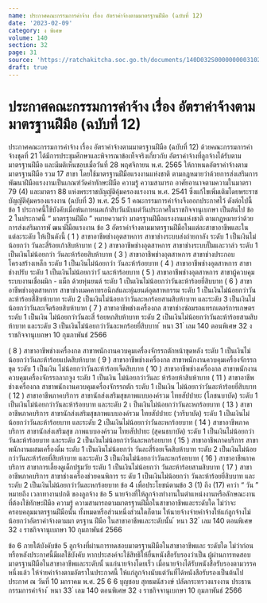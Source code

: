```yaml
---
name: ประกาศคณะกรรมการค่าจ้าง เรื่อง อัตราค่าจ้างตามมาตรฐานฝีมือ (ฉบับที่ 12)
date: '2023-02-09'
category: ง พิเศษ
volume: 140
section: 32
page: 31
source: 'https://ratchakitcha.soc.go.th/documents/140D032S0000000003102.pdf'
draft: true
---
```


# ประกาศคณะกรรมการค่าจ้าง เรื่อง อัตราค่าจ้างตามมาตรฐานฝีมือ (ฉบับที่ 12)

ประกาศคณะกรรมการค่าจ้าง เรื่อง อัตราค่าจ้างตามมาตรฐานฝีมือ (ฉบับที่ 12) ด้วยคณะกรรมการค่าจ้างชุดที่ 21 ได้มีการประชุมศึกษาและพิจารณาข้อเท็จจริงเกี่ยวกับ อัตราค่าจ้างที่ลูกจ้างได้รับตามมาตรฐานฝีมือ และมีมติเห็นชอบเมื่อวันที่ 28 พฤศจิกายน พ.ศ. 2565 ให้กาหนดอัตราค่าจ้างตามมาตรฐานฝีมือ รวม 17 สาขา โดยใช้มาตรฐานฝีมือแรงงานแห่งชาติ ตามกฎหมายว่าด้วยการส่งเสริมการพัฒนาฝีมือแรงงานเป็นเกณฑ์วัดค่าทักษะฝีมือ ความรู้ ความสามารถ อาศัยอานาจตามความในมาตรา 79 (4) และมาตรา 88 แห่งพระราชบัญญัติคุ้มครองแรงงาน พ.ศ. 2541 ซึ่งแก้ไขเพิ่มเติมโดยพระราชบัญญัติคุ้มครองแรงงาน (ฉบับที่ 3) พ.ศ. 25 5 1 คณะกรรมการค่าจ้างจึงออกประกาศไว้ ดังต่อไปนี้ ข้อ 1 ประกาศนี้ใช้บังคับเมื่อพ้นกาหนดเก้าสิบวันนับแต่วันประกาศในราชกิจจานุเบกษา เป็นต้นไป ข้อ 2 ในประกาศนี้ “ มาตรฐานฝีมือ ” หมายความว่า มาตรฐานฝีมือแรงงานแห่งชาติ ตามกฎหมายว่าด้วย การส่งเสริมการพั ฒนาฝีมือแรงงาน ข้อ 3 อัตราค่าจ้างตามมาตรฐานฝีมือในแต่ละสาขาอาชีพและในแต่ละระดับ ให้เป็นดังนี้ ( 1 ) สาขาอาชีพช่างอุตสาหการ สาขาช่างระบบส่งถ่ายกาลัง ระดับ 1 เป็นเงินไม่น้อยกว่า วันละสี่ร้อยเก้าสิบห้าบาท ( 2 ) สาขาอาชีพช่างอุตสาหการ สาขาช่างระบบปั๊มและวาล์ว ระดับ 1 เป็นเงินไม่น้อยกว่า วันละห้าร้อยสิบห้าบาท ( 3 ) สาขาอาชีพช่างอุตสาหการ สาขาช่างประกอบโครงสร้างเหล็ก ระดับ 1 เป็นเงินไม่น้อยกว่า วันละห้าร้อยบาท ( 4 ) สาขาอาชีพช่างอุตสาหการ สาขาช่างปรับ ระดับ 1 เป็นเงินไม่น้อยกว่าวั นละห้าร้อยบาท ( 5 ) สาขาอาชีพช่างอุตสาหการ สาขาผู้ควบคุมระบบงานเชื่อมมิก - แม็ก ด้วยหุ่นยนต์ ระดับ 1 เป็นเงินไม่น้อยกว่าวันละห้าร้อยยี่สิบบาท ( 6 ) สาขาอาชีพช่างอุตสาหการ สาขาช่างเมคคาทรอนิกส์และหุ่นยนต์อุตสาหกรรม ระดับ 1 เป็นเงินไม่น้อยกว่าวันละห้าร้อยสี่สิบห้าบาท ระดับ 2 เป็นเงินไม่น้อยกว่าวันละหกร้อยสามสิบห้าบาท และระดับ 3 เป็นเงินไม่น้อยกว่าวันละเจ็ดร้อยสิบห้าบาท ( 7 ) สาขาอาชีพช่างเครื่องกล สาขาช่างซ่อมรถแทรกเตอร์การเกษตร ระดับ 1 เป็นเงิน ไม่น้อยกว่าวันละสี่ ร้อยหกสิบห้าบาท ระดับ 2 เป็นเงินไม่น้อยกว่าวันละห้าร้อยสามสิบห้าบาท และระดับ 3 เป็นเงินไม่น้อยกว่าวันละหกร้อยยี่สิบบาท ้ หนา 31 ่ เลม 140 ตอนพิเศษ 32 ง ราชกิจจานุเบกษา 10 กุมภาพันธ์ 2566

( 8 ) สาขาอาชีพช่างเครื่องกล สาขาพนักงานควบคุมเครื่องจักรรถตักหน้าขุดหลัง ระดับ 1 เป็นเงินไม่น้อยกว่าวันละห้าร้อยแปดสิบห้าบาท ( 9 ) สาขาอาชีพช่างเครื่องกล สาขาพนักงานควบคุมเครื่องจักรรถขุด ระดับ 1 เป็นเงิน ไม่น้อยกว่าวันละห้าร้อยเจ็ดสิบบาท ( 10 ) สาขาอาชีพช่างเครื่องกล สาขาพนักงานควบคุมเครื่องจักรรถลากจูง ระดับ 1 เป็นเงิน ไม่น้อยกว่าวันละ ห้าร้อยห้าสิบห้าบาท ( 11 ) สาขาอาชีพช่างเครื่องกล สาขาพนักงานควบคุมเครื่องจักรรถตัก ระดับ 1 เป็นเงิน ไม่น้อยกว่าวันละห้าร้อยยี่สิบบาท ( 12 ) สาขาอาชีพภาคบริการ สาขานักส่งเสริมสุขภาพแบบองค์รวม ไทยสัปปายะ (โภชนบาบัด) ระดับ 1 เป็นเงินไม่น้อยกว่าวันละห้าร้อยบาท และระดับ 2 เ ป็นเงินไม่น้อยกว่าวันละหกร้อยบาท ( 13 ) สาขาอาชีพภาคบริการ สาขานักส่งเสริมสุขภาพแบบองค์รวม ไทยสัปปายะ (วารีบาบัด) ระดับ 1 เป็นเงินไม่น้อยกว่าวันละห้าร้อยบาท และระดับ 2 เป็นเงินไม่น้อยกว่าวันละหกร้อยบาท ( 14 ) สาขาอาชีพภาคบริการ สาขานักส่งเสริมสุข ภาพแบบองค์รวม ไทยสัปปายะ (สุคนธบาบัด) ระดับ 1 เป็นเงินไม่น้อยกว่าวันละห้าร้อยบาท และระดับ 2 เป็นเงินไม่น้อยกว่าวันละหกร้อยบาท ( 15 ) สาขาอาชีพภาคบริการ สาขาพนักงานผสมเครื่องดื่ม ระดับ 1 เป็นเงินไม่น้อยกว่า วันละสี่ร้อยเจ็ดสิบห้าบาท ระดับ 2 เป็นเงินไม่น้อยกว่าวันละห้าร้อยยี่สิบห้าบาท และระดับ 3 เป็นเงินไม่น้อยกว่าวันละหกร้อยบาท ( 16 ) สาขาอาชีพภาคบริการ สาขาการเลี้ยงดูเด็กปฐมวัย ระดับ 1 เป็นเงินไม่น้อยกว่า วันละห้าร้อยสามสิบบาท ( 17 ) สาขาอาชีพภาคบริการ สาขาช่างเครื่องช่วยคนพิการ ระ ดับ 1 เป็นเงินไม่น้อยกว่า วันละห้าร้อยยี่สิบบาท และระดับ 2 เป็นเงินไม่น้อยกว่าวันละหกร้อยบาท ข้อ 4 เพื่อประโยชน์ตามข้อ 3 (1) ถึง (17) คาว่า “ วัน ” หมายถึง เวลาทางานปกติ ของลูกจ้าง ข้อ 5 นายจ้างที่ให้ลูกจ้างทำงานในตำแหน่งงานหรือลักษณะงานที่ต้องใช้ทักษะฝีมือ ความรู้ ความสามารถตามมาตรฐานฝีมือในสาขาอาชีพและระดับใด ไม่ว่าจะครอบคลุมมาตรฐานฝีมือนั้น ทั้งหมดหรือส่วนหนึ่งส่วนใดก็ตาม ให้นายจ้างจ่ายค่าจ้างให้แก่ลูกจ้างไม่น้อยกว่าอัตราค่าจ้างตามมา ตรฐาน ฝีมือ ในสาขาอาชีพและระดับนั้น ้ หนา 32 ่ เลม 140 ตอนพิเศษ 32 ง ราชกิจจานุเบกษา 10 กุมภาพันธ์ 2566

ข้อ 6 ภายใต้บังคับข้อ 5 ลูกจ้างที่ผ่านการทดสอบมาตรฐานฝีมือในสาขาอาชีพและ ระดับใด ไม่ว่าก่อนหรือหลังประกาศนี้มีผลใช้บังคับ หากประสงค์จะใช้สิทธิให้ยื่นหนังสือรับรองว่าเป็น ผู้ผ่านการทดสอบมาตรฐานฝีมือในสาขาอาชีพและระดับนั้ นแก่นายจ้างโดยเร็ว เมื่อนายจ้างได้รับหนังสือรับรองตามวรรคหนึ่งแล้ว ให้จ่ายค่าจ้างตามอัตราในประกาศนี้ ให้แก่ลูกจ้างนับแต่วันที่ได้หนังสือรับรองเป็นต้นไป ประกาศ ณ วันที่ 10 มกราคม พ.ศ. 25 6 6 บุญชอบ สุทธมนัสวงษ์ ปลัดกระทรวงแรงงาน ประธานกรรมการค่าจ้าง ้ หนา 33 ่ เลม 140 ตอนพิเศษ 32 ง ราชกิจจานุเบกษา 10 กุมภาพันธ์ 2566
